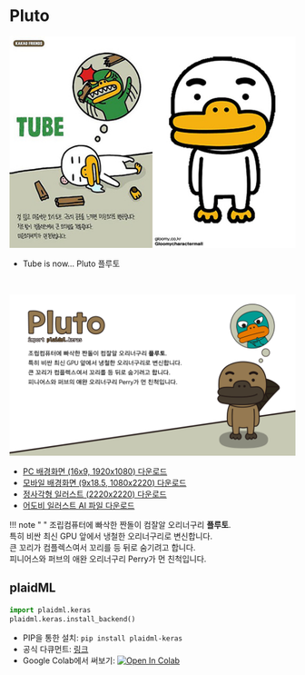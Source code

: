 # Pluto

![Tube](img/kakao_original/tube.jpg)

- Tube is now... Pluto 플루토

<br>

![Pluto](img/pc_1920_1080/pluto_pc.jpg)

- [PC 배경화면 (16x9, 1920x1080) 다운로드](img/pc_1920_1080/pluto_pc.jpg)
- [모바일 배경화면 (9x18.5, 1080x2220) 다운로드](img/mobile_1080_2220/pluto_mobile.jpg)
- [정사각형 일러스트 (2220x2220) 다운로드](img/square_2220_2220/pluto_square.jpg)
- [어도비 일러스트 AI 파일 다운로드](illustration_files/pluto.ai)

!!! note " "
    조립컴퓨터에 빠삭한 짠돌이 컴잘알 오리너구리 **플루토**.
    <br>
    특히 비싼 최신 GPU 앞에서 냉철한 오리너구리로 변신합니다.
    <br>
    큰 꼬리가 컴플렉스여서 꼬리를 등 뒤로 숨기려고 합니다.
    <br>
    피니어스와 퍼브의 애완 오리너구리 Perry가 먼 친척입니다.

## plaidML

```python
import plaidml.keras
plaidml.keras.install_backend()
```

- PIP을 통한 설치: ``` pip install plaidml-keras ```
- 공식 다큐먼트: [링크](https://plaidml.readthedocs.io/en/latest/)
- Google Colab에서 써보기: [![Open In Colab](https://colab.research.google.com/assets/colab-badge.svg)](https://colab.research.google.com/github/FeetCodingHommy/pypyo-friends/blob/master/jupyternotebooks/pluto.ipynb)